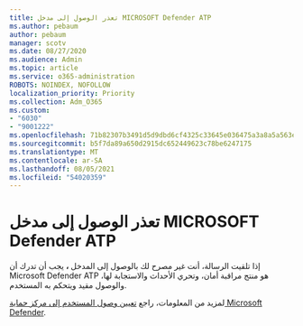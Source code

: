 ```yaml
---
title: تعذر الوصول إلى مدخل MICROSOFT Defender ATP
ms.author: pebaum
author: pebaum
manager: scotv
ms.date: 08/27/2020
ms.audience: Admin
ms.topic: article
ms.service: o365-administration
ROBOTS: NOINDEX, NOFOLLOW
localization_priority: Priority
ms.collection: Adm_O365
ms.custom:
- "6030"
- "9001222"
ms.openlocfilehash: 71b82307b3491d5d9dbd6cf4325c33645e036475a3a8a5a563e6e84e921fe52a
ms.sourcegitcommit: b5f7da89a650d2915dc652449623c78be6247175
ms.translationtype: MT
ms.contentlocale: ar-SA
ms.lasthandoff: 08/05/2021
ms.locfileid: "54020359"
---
```

# <a name="unable-to-access-the-microsoft-defender-atp-portal"></a>تعذر الوصول إلى مدخل MICROSOFT Defender ATP

إذا تلقيت الرسالة، أنت غير مصرح لك بالوصول إلى المدخل **،** يجب أن تدرك أن Microsoft Defender ATP هو منتج مراقبة أمان، وتحري الأحداث والاستجابة لها، والوصول مقيد ويتحكم به المستخدم. 

لمزيد من المعلومات، راجع [تعيين وصول المستخدم إلى مركز حماية Microsoft Defender](/windows/threat-protection/windows-defender-atp/assign-portal-access-windows-defender-advanced-threat-protection).